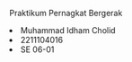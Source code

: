 Praktikum Pernagkat Bergerak

<li>Muhammad Idham Cholid</li>
<li>2211104016</li>
<li>SE 06-01</li>

